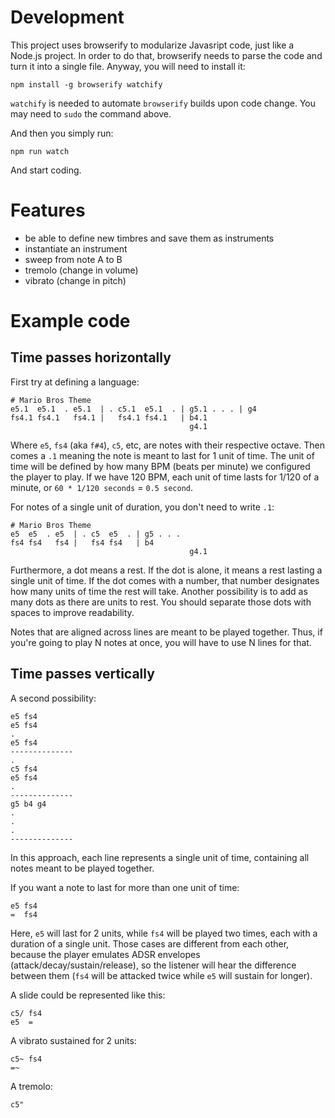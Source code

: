 
# Development

This project uses browserify to modularize Javasript code, just like a Node.js project. In order to do that, browserify
needs to parse the code and turn it into a single file. Anyway, you will need to install it:

    npm install -g browserify watchify

`watchify` is needed to automate `browserify` builds upon code change. You may need to `sudo` the command above.

And then you simply run:

    npm run watch

And start coding.

# Features

* be able to define new timbres and save them as instruments
* instantiate an instrument
* sweep from note A to B
* tremolo (change in volume)
* vibrato (change in pitch)

# Example code

## Time passes horizontally

First try at defining a language:

    # Mario Bros Theme
    e5.1  e5.1  . e5.1  | . c5.1  e5.1  . | g5.1 . . . | g4
    fs4.1 fs4.1   fs4.1 |   fs4.1 fs4.1   | b4.1
                                            g4.1

Where `e5`, `fs4` (aka `f#4`), `c5`, etc, are notes with their respective octave. Then comes a `.1` meaning the note is meant to
last for 1 unit of time. The unit of time will be defined by how many BPM (beats per minute) we configured the player to
play. If we have 120 BPM, each unit of time lasts for 1/120 of a minute, or `60 * 1/120 seconds` = `0.5 second`.

For notes of a single unit of duration, you don't need to write `.1`:

    # Mario Bros Theme
    e5  e5  . e5  | . c5  e5  . | g5 . . .
    fs4 fs4   fs4 |   fs4 fs4   | b4
                                            g4.1
Furthermore, a dot means a rest. If the dot is alone, it means a rest lasting a single unit of time. If the dot comes
with a number, that number designates how many units of time the rest will take. Another possibility is to add as many
dots as there are units to rest. You should separate those dots with spaces to improve readability.

Notes that are aligned across lines are meant to be played together. Thus, if you're going to play N notes at once, you
will have to use N lines for that.

## Time passes vertically

A second possibility:

    e5 fs4
    e5 fs4
    .
    e5 fs4
    --------------
    .
    c5 fs4
    e5 fs4
    .
    --------------
    g5 b4 g4
    .
    .
    .
    --------------

In this approach, each line represents a single unit of time, containing all notes meant to be played together.

If you want a note to last for more than one unit of time:

    e5 fs4
    =  fs4

Here, `e5` will last for 2 units, while `fs4` will be played two times, each with a duration of a single unit. Those
cases are different from each other, because the player emulates ADSR envelopes (attack/decay/sustain/release), so the
listener will hear the difference between them (`fs4` will be attacked twice while `e5` will sustain for longer).

A slide could be represented like this:

    c5/ fs4
    e5  =

A vibrato sustained for 2 units:

    c5~ fs4
    =~

A tremolo:

    c5"



